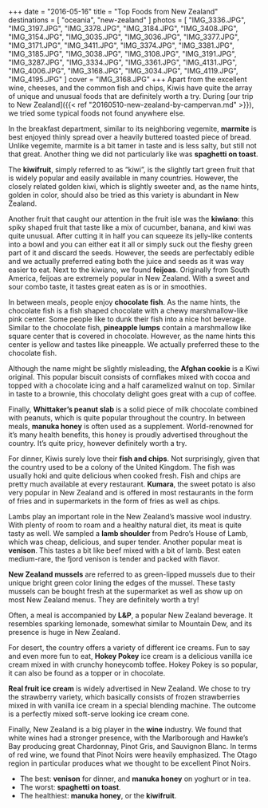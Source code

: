 +++
date    = "2016-05-16"
title   = "Top Foods from New Zealand"
destinations = [ "oceania", "new-zealand" ]
photos = [
  "IMG_3336.JPG", "IMG_3197.JPG", "IMG_3378.JPG", "IMG_3184.JPG", "IMG_3408.JPG",
  "IMG_3154.JPG", "IMG_3035.JPG", "IMG_3036.JPG", "IMG_3377.JPG", "IMG_3171.JPG",
  "IMG_3411.JPG", "IMG_3374.JPG", "IMG_3381.JPG", "IMG_3185.JPG", "IMG_3038.JPG",
  "IMG_3108.JPG", "IMG_3191.JPG", "IMG_3287.JPG", "IMG_3334.JPG", "IMG_3361.JPG",
  "IMG_4131.JPG", "IMG_4006.JPG", "IMG_3168.JPG", "IMG_3034.JPG", "IMG_4119.JPG",
  "IMG_4195.JPG"
]
cover = "IMG_3168.JPG"
+++
Apart from the excellent wine, cheeses, and the common fish and chips, Kiwis have quite the array of unique and unusual foods that are definitely worth a try. During [our trip to New Zealand]({{< ref "20160510-new-zealand-by-campervan.md" >}}), we tried some typical foods not found anywhere else.

<!--more-->
In the breakfast department, similar to its neighboring vegemite, **marmite** is best enjoyed thinly spread over a heavily buttered toasted piece of bread. Unlike vegemite, marmite is a bit tamer in taste and is less salty, but still not that great. Another thing we did not particularly like was **spaghetti on toast**.

The **kiwifruit**, simply referred to as “kiwi”, is the slightly tart green fruit that is widely popular and easily available in many countries. However, the closely related golden kiwi, which is slightly sweeter and, as the name hints, golden in color, should also be tried as this variety is abundant in New Zealand.

Another fruit that caught our attention in the fruit isle was the **kiwiano**: this spiky shaped fruit that taste like a mix of cucumber, banana, and kiwi was quite unusual. After cutting it in half you can squeeze its jelly-like contents into a bowl and you can either eat it all or simply suck out the fleshy green part of it and discard the seeds. However, the seeds are perfectably edible and we actually preferred eating both the juice and seeds as it was way easier to eat. Next to the kiwiano, we found **feijoas**. Originally from South America, feijoas are extremely popular in New Zealand. With a sweet and sour combo taste, it tastes great eaten as is or in smoothies.

In between meals, people enjoy **chocolate fish**. As the name hints, the chocolate fish is a fish shaped chocolate with a chewy marshmallow-like pink center. Some people like to dunk their fish into a nice hot beverage.
Similar to the chocolate fish, **pineapple lumps** contain a marshmallow like square center that is covered in chocolate. However, as the name hints this center is yellow and tastes like pineapple. We actually preferred these to the chocolate fish.

Although the name might be slightly misleading, the **Afghan cookie** is a Kiwi original. This popular biscuit consists of cornflakes mixed with cocoa and topped with a chocolate icing and a half caramelized walnut on top. Similar in taste to a brownie, this chocolaty delight goes great with a cup of coffee.

Finally, **Whittaker’s peanut slab** is a solid piece of milk chocolate combined with peanuts, which is quite popular throughout the country. In between meals, **manuka honey** is often used as a supplement. World-renowned for it’s many health benefits, this honey is proudly advertised throughout the country. It’s quite pricy, however definitely worth a try.

For dinner, Kiwis surely love their **fish and chips**. Not surprisingly, given that the country used to be a colony of the United Kingdom. The fish was usually hoki and quite delicious when cooked fresh. Fish and chips are pretty much available at every restaurant. **Kumara**, the sweet potato is also very popular in New Zealand and is offered in most restaurants in the form of fries and in supermarkets in the form of fries as well as chips.

Lambs play an important role in the New Zealand’s massive wool industry. With plenty of room to roam and a healthy natural diet, its meat is quite tasty as well. We sampled a **lamb shoulder** from Pedro’s House of Lamb, which was cheap, delicious, and super tender. Another popular meat is **venison**. This tastes a bit like beef mixed with a bit of lamb. Best eaten medium-rare, the fjord venison is tender and packed with flavor.

**New Zealand mussels** are referred to as green-lipped mussels due to their unique bright green color lining the edges of the mussel. These tasty mussels can be bought fresh at the supermarket as well as show up on most New Zealand menus. They are definitely worth a try!

Often, a meal is accompanied by **L&P**, a popular New Zealand beverage. It resembles sparking lemonade, somewhat similar to Mountain Dew, and its presence is huge in New Zealand.

For desert, the country offers a variety of different ice creams. Fun to say and even more fun to eat, **Hokey Pokey** ice cream is a delicious vanilla ice cream mixed in with crunchy honeycomb toffee. Hokey Pokey is so popular, it can also be found as a topper or in chocolate.

**Real fruit ice cream** is widely advertised in New Zealand. We chose to try the strawberry variety, which basically consists of frozen strawberries mixed in with vanilla ice cream in a special blending machine. The outcome is a perfectly mixed soft-serve looking ice cream cone.

Finally, New Zealand is a big player in the **wine** industry. We found that white wines had a stronger presence, with the Marlborough and Hawke’s Bay producing great Chardonnay, Pinot Gris, and Sauvignon Blanc. In terms of red wine, we found that Pinot Noirs were heavily emphasized. The Otago region in particular produces what we thought to be excellent Pinot Noirs.

* The best: **venison** for dinner, and **manuka honey** on yoghurt or in tea.
* The worst: **spaghetti on toast**.
* The healthiest: **manuka honey**, or the **kiwifruit**.